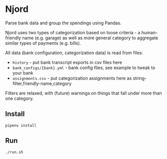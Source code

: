 # Njord

Parse bank data and group the spendings using Pandas.

Njord uses two types of categorization based on loose criteria - a human-friendly name (e.g. garage) as well as more general category to aggregate similar types of payments (e.g. bills).

All data (bank configuration, categorization data) is read from files:

* `history` - put bank transcript exports in csv files here
* `bank_configs/{bank}.yml` - bank config files, see example to tweak to your
  bank
* `assignments.csv` - put categorization assignments here as string-filter,friendly-name,category

Filters are relaxed, with (future) warnings on things that fall under more than one category.

## Install

```
pipenv install
```

## Run

```
./run.sh
```
